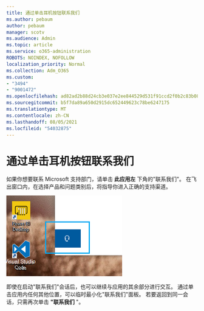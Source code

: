 ```yaml
---
title: 通过单击耳机按钮联系我们
ms.author: pebaum
author: pebaum
manager: scotv
ms.audience: Admin
ms.topic: article
ms.service: o365-administration
ROBOTS: NOINDEX, NOFOLLOW
localization_priority: Normal
ms.collection: Adm_O365
ms.custom:
- "3494"
- "9001472"
ms.openlocfilehash: ad82ad2b88d24cb3e037e2ee844529d531f91ccd2f0b2c83b08ead9df889cc0f
ms.sourcegitcommit: b5f7da89a650d2915dc652449623c78be6247175
ms.translationtype: MT
ms.contentlocale: zh-CN
ms.lasthandoff: 08/05/2021
ms.locfileid: "54032875"
---
```

# <a name="contact-us-by-clicking-the-headphone-button"></a>通过单击耳机按钮联系我们

如果你想要联系 Microsoft 支持部门，请单击 **此应用左** 下角的"联系我们"。 在飞出窗口内，在选择产品和问题类别后，将指导你进入正确的支持渠道。

![通过单击耳机图标与我们联系。](media/contact-us-headphone-icon.png)

即使在启动"联系我们"会话后，也可以继续与应用的其余部分进行交互。 通过单击应用内任何其他位置，可以临时最小化"联系我们"面板。 若要返回到同一会话，只需再次单击 **"联系我们** "。
